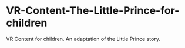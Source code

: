 # VR-Content-The-Little-Prince-for-children
VR Content for children. An adaptation of the Little Prince story.
